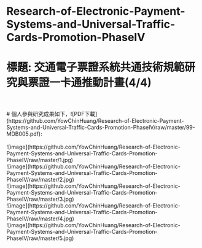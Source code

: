 # Research-of-Electronic-Payment-Systems-and-Universal-Traffic-Cards-Promotion-PhaseIV
# 標題: 交通電子票證系統共通技術規範研究與票證一卡通推動計畫(4/4)
<br />
<br />
# 個人參與研究成果如下，![PDF下載](https://github.com/YowChinHuang/Research-of-Electronic-Payment-Systems-and-Universal-Traffic-Cards-Promotion-PhaseIV/raw/master/99-MDB005.pdf):
<br />
<br />
![image](https://github.com/YowChinHuang/Research-of-Electronic-Payment-Systems-and-Universal-Traffic-Cards-Promotion-PhaseIV/raw/master/1.jpg)
<br />
![image](https://github.com/YowChinHuang/Research-of-Electronic-Payment-Systems-and-Universal-Traffic-Cards-Promotion-PhaseIV/raw/master/2.jpg)
<br />
![image](https://github.com/YowChinHuang/Research-of-Electronic-Payment-Systems-and-Universal-Traffic-Cards-Promotion-PhaseIV/raw/master/3.jpg)
<br />
![image](https://github.com/YowChinHuang/Research-of-Electronic-Payment-Systems-and-Universal-Traffic-Cards-Promotion-PhaseIV/raw/master/4.jpg)
<br />
![image](https://github.com/YowChinHuang/Research-of-Electronic-Payment-Systems-and-Universal-Traffic-Cards-Promotion-PhaseIV/raw/master/5.jpg)
<br />
<br />

